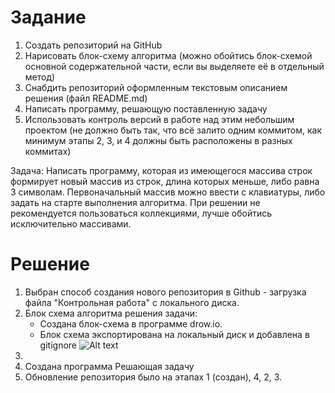 # Задание
1. Создать репозиторий на GitHub
2. Нарисовать блок-схему алгоритма (можно обойтись блок-схемой основной содержательной части, если вы выделяете её в отдельный метод)
3. Снабдить репозиторий оформленным текстовым описанием решения (файл README.md)
4. Написать программу, решающую поставленную задачу
5. Использовать контроль версий в работе над этим небольшим проектом (не должно быть так, что всё залито одним коммитом, как минимум этапы 2, 3, и 4 должны быть расположены в разных коммитах)

Задача: Написать программу, которая из имеющегося массива строк формирует новый массив из строк, длина которых меньше, либо равна 3 символам. Первоначальный массив можно ввести с клавиатуры, либо задать на старте выполнения алгоритма. При решении не рекомендуется пользоваться коллекциями, лучше обойтись исключительно массивами.

# Решение 
1. Выбран способ создания нового репозитория в Github - загрузка файла "Контрольная работа" с локального диска.
2. Блок схема алгоритма решения задачи:
   - Создана блок-схема в программе drow.io.
   - Блок схема экспортирована на локальный диск и добавлена в gitignore ![Alt text](Block_scheme.png)
3. 
4. Создана программа Решающая задачу
5. Обновление репозитория было на этапах 1 (создан), 4, 2, 3.